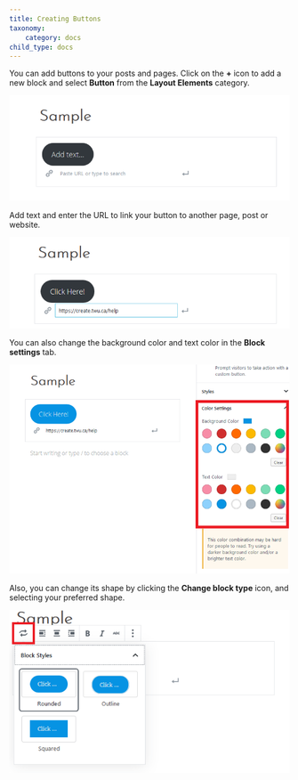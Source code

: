 ```yaml
---
title: Creating Buttons
taxonomy:
    category: docs
child_type: docs
---
```


You can add buttons to your posts and pages. Click on the **+** icon to add a new block and select **Button** from the **Layout Elements** category.

![](buttontext.png)

Add text and enter the URL to link your button to another page, post or website.

![](button-url.png)

You can also change the background color and text color in the **Block settings** tab.

![](button-color.png)

Also, you can change its shape by clicking the **Change block type** icon, and selecting your preferred shape.

![](buttonshape.png)
